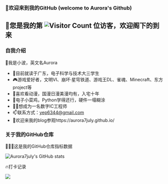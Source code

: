 ### 👋欢迎来到我的GitHub (welcome to Aurora's Github) 

## 🥳您是我的第 ![Visitor Count](https://profile-counter.glitch.me/Aurora7july/count.svg) 位访客，欢迎阁下的到来

### 自我介绍
🥰我是小波，英文名Aurora

- 🏫目前就读于广东，电子科学与技术大三学生
- 🎮游戏爱好者，文明VI、崩坏·星穹铁道、游戏王DL、雀魂、Minecraft、东方project等
- 👾喜欢看动漫，国漫日漫美漫均有，入宅十年
- 🔰电子小菜鸡，Python学得还行，硬件一塌糊涂
- 👩‍💻想成为一名数字IC工程师
- 📫联系方式：yep6344@gmail.com
- 🚪欢迎来我的blog参观https://aurora7july.github.io/

### 关于我的GitHub仓库
👩🏻‍💻这是我的GitHub仓库指标数据

![Aurora7july's GitHub stats](https://github-readme-stats.vercel.app/api?username=Aurora7july&show_icons=true&theme=tokyonight)

🔥打卡记录
<div align="left"> <img src="https://github-readme-streak-stats.herokuapp.com/?user=Aurora7july" /> </div>


